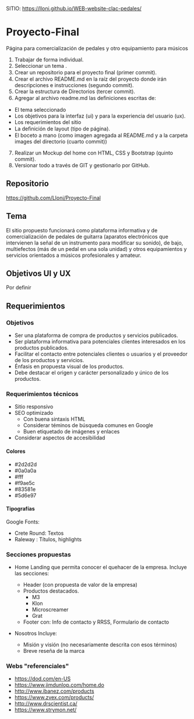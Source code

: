 SITIO: https://lloni.github.io/WEB-website-clac-pedales/



# Proyecto-Final
Página para comercialización de pedales y otro equipamiento para músicos

1. Trabajar de forma individual.
2. Seleccionar un tema .
3. Crear un repositorio para el proyecto ﬁnal (primer commit).
4. Crear el archivo README.md en la raíz del proyecto donde irán descripciones e instrucciones (segundo commit).
5. Crear la estructura de Directorios (tercer commit).
6. Agregar al archivo readme.md las deﬁniciones escritas de:
- El tema seleccionado
- Los objetivos para la interfaz (ui) y para la experiencia del usuario (ux).
- Los requerimientos del sitio
- La deﬁnición de layout (tipo de página).
- El boceto a mano (como imagen agregada al README.md y a la carpeta images del directorio (cuarto commit))
7. Realizar un Mockup del home con HTML, CSS y Bootstrap (quinto commit).
8. Versionar todo a través de GIT y gestionarlo por GitHub.


## Repositorio
https://github.com/Lloni/Proyecto-Final

## Tema
El sitio propuesto funcionará como plataforma informativa y de comercialización de pedales de guitarra (aparatos electrónicos que intervienen la señal de un instrumento para modificar su sonido), de bajo, multiefectos (más de un pedal en una sola unidad) y otros equipamientos y servicios orientados a músicos profesionales y amateur.

## Objetivos UI y UX
Por definir

## Requerimientos

### Objetivos
- Ser una plataforma de compra de productos y servicios publicados.
- Ser plataforma informativa para potenciales clientes interesados en los productos publicados.
- Facilitar el contacto entre potenciales clientes o usuarios y el proveedor de los productos y servicios.
- Énfasis en propuesta visual de los productos.
- Debe destacar el origen y carácter personalizado y único de los productos.

### Requerimientos técnicos
- Sitio responsivo
- SEO optimizado
  - Con buena sintaxis HTML
  - Considerar téminos de búsqueda comunes en Google
  - Buen etiquetado de imágenes y enlaces
- Considerar aspectos de accesibilidad

#### Colores
- #2d2d2d
- #0a0a0a
- #fff
- #f9ae5c
- #83581e
- #5d6e97

#### Tipografías
  Google Fonts:
  - Crete Round: Textos
  - Raleway : Títulos, highlights

### Secciones propuestas
- Home
  Landing que permita conocer el quehacer de la empresa.
  Incluye las secciones:
    - Header (con propuesta de valor de la empresa)
    - Productos destacados.
      - M3
      - Klon
      - Microscreamer
      - Grat
    - Footer con: Info de contacto y RRSS, Formulario de contacto

- Nosotros
  Incluye:
    - Misión y visión (no necesariamente descrita con esos términos)
    - Breve reseña de la marca


### Webs "referenciales"
- https://dod.com/en-US
- https://www.jimdunlop.com/home.do
- http://www.ibanez.com/products
- https://www.zvex.com/products/
- http://www.drscientist.ca/
- https://www.strymon.net/
